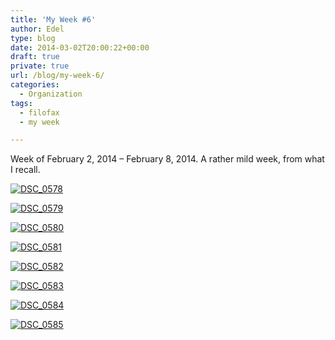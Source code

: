 ```yaml
---
title: 'My Week #6'
author: Edel
type: blog
date: 2014-03-02T20:00:22+00:00
draft: true
private: true
url: /blog/my-week-6/
categories:
  - Organization
tags:
  - filofax
  - my week

---
```

Week of February 2, 2014 &#8211; February 8, 2014. A rather mild week, from what I recall.

[<img src="http://erzadel.net/blog/wp-content/uploads/2014/03/DSC_0578-1024x678.jpg" alt="DSC_0578" class="img-responsive" />][1]

[<img src="http://erzadel.net/blog/wp-content/uploads/2014/03/DSC_0579-1024x678.jpg" alt="DSC_0579" class="img-responsive" />][2]

[<img src="http://erzadel.net/blog/wp-content/uploads/2014/03/DSC_0580-1024x678.jpg" alt="DSC_0580" class="img-responsive" />][3]

[<img src="http://erzadel.net/blog/wp-content/uploads/2014/03/DSC_0581-1024x678.jpg" alt="DSC_0581" class="img-responsive" />][4]

[<img src="http://erzadel.net/blog/wp-content/uploads/2014/03/DSC_0582-1024x678.jpg" alt="DSC_0582" class="img-responsive" />][5]

[<img src="http://erzadel.net/blog/wp-content/uploads/2014/03/DSC_0583-1024x678.jpg" alt="DSC_0583" class="img-responsive" />][6]

[<img src="http://erzadel.net/blog/wp-content/uploads/2014/03/DSC_0584-1024x678.jpg" alt="DSC_0584" class="img-responsive" />][7]

[<img src="http://erzadel.net/blog/wp-content/uploads/2014/03/DSC_0585-1024x678.jpg" alt="DSC_0585" class="img-responsive" />][8]




 [1]: http://erzadel.net/blog/wp-content/uploads/2014/03/DSC_0578.jpg
 [2]: http://erzadel.net/blog/wp-content/uploads/2014/03/DSC_0579.jpg
 [3]: http://erzadel.net/blog/wp-content/uploads/2014/03/DSC_0580.jpg
 [4]: http://erzadel.net/blog/wp-content/uploads/2014/03/DSC_0581.jpg
 [5]: http://erzadel.net/blog/wp-content/uploads/2014/03/DSC_0582.jpg
 [6]: http://erzadel.net/blog/wp-content/uploads/2014/03/DSC_0583.jpg
 [7]: http://erzadel.net/blog/wp-content/uploads/2014/03/DSC_0584.jpg
 [8]: http://erzadel.net/blog/wp-content/uploads/2014/03/DSC_0585.jpg